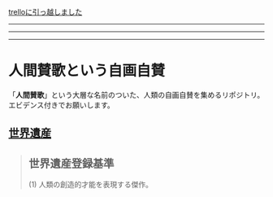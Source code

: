 [trelloに引っ越しました](https://trello.com/b/fMbu0MG4/%E4%BA%BA%E9%A1%9E%E3%81%AE%E8%AB%A6%E3%82%81%E3%81%8C%E6%82%AA%E3%81%84%E3%82%82%E3%81%AE%E3%81%AE%E4%B8%80%E8%A6%A7)

---
---
---

# 人間賛歌という自画自賛

「<strong>人間賛歌</strong>」という大層な名前のついた、人類の自画自賛を集めるリポジトリ。エビデンス付きでお願いします。

## [世界遺産](https://ja.wikipedia.org/wiki/%E4%B8%96%E7%95%8C%E9%81%BA%E7%94%A3)

> ## 世界遺産登録基準
> (1) 人類の創造的才能を表現する傑作。
